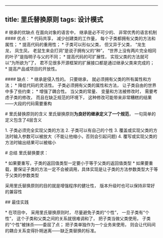 -----------------------
title: 里氏替换原则
tags: 设计模式
-----------------------
# 继承的优缺点
在面向对象的语言中， 继承是必不可少的、 非常优秀的语言机制
#### 优点：
* 代码共享， 减少创建类的工作量， 每个子类都拥有父类的方法和属性；
* 提高代码的重用性；
* 子类可以形似父类， 但又异于父类， “龙生龙， 凤生凤， 老鼠生来会打洞”是说子拥有父的“种”， “世界上没有两片完全相同的叶子”是指明子与父的不同；
* 提高代码的可扩展性， 实现父类的方法就可以“为所欲为”了， 君不见很多开源框架的扩展接口都是通过继承父类来完成的；
* 提高产品或项目的开放性。

#### 缺点：
* 继承是侵入性的。 只要继承， 就必须拥有父类的所有属性和方法；
* 降低代码的灵活性。 子类必须拥有父类的属性和方法， 让子类自由的世界中多了些约束；
* 增强了耦合性。 当父类的常量、 变量和方法被修改时， 需要考虑子类的修改， 而且在缺乏规范的环境下， 这种修改可能带来非常糟糕的结果——大段的代码需要重构

# 里氏替换原则的含义
里氏替换原则**为良好的继承定义了一个规范**， 一句简单的定义包含了4层含义

1. 子类必须完全实现父类的方法
2. 子类可以有自己的个性
3. 覆盖或实现父类的方法时输入参数可以被放大（不能让他缩小，否则会引起问题)
4. 覆写或实现父类的方法时输出结果可以被缩小

# 总结
里氏替换要求：

* 如果要重写，子类的返回值类型一定要小于等于父类的返回值类型
* 如果要重载，要保证子类的方法一定不会被调用，具体实现是让子类的方法参数类型大于等于父类的参数类型

采用里氏替换原则的目的就是增强程序的健壮性， 版本升级时也可以保持非常好的兼容性

## 最佳实践

* 在项目中， 采用里氏替换原则时， 尽量避免子类的“个性”， 一旦子类有“个性”， 这个子类和父类之间的关系就很难调和了， 把子类当做父类使用， 子类的“个性”被抹杀——委屈了点； 把子类单独作为一个业务来使用， 则会让代码间的耦合关系变得扑朔迷离——缺乏类替换的标准。
